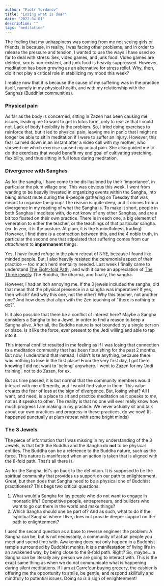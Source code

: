 ```yaml
---
author: "Piotr Yordanov"
title: "Losing what is dear"
date: "2022-04-01"
description: ""
tags: "meditation"
---
```


The feeling that my unhappiness was coming from me not seeing girls or friends, is because, in reality, I was facing other problems, and in order to release the pressure and tension, I wanted to use the ways I have used so far to deal with stress: Sex, video games, and junk food.
Video games are deleted, sex is non-existent, and junk food is heavily suppressed.
However, meditation has been growing as an alternative for stress relief.
Why, then, did it not play a critical role in stabilizing my mood this week?

I realize now that it is because the cause of my suffering was in the practice itself, namely in my physical health, and with my relationship with the Sanghas (Buddhist communities).

### Physical pain
As far as the body is concerned, sitting in Zazen has been causing me issues, leading me to want to get in lotus form, only to realize that i could not. Lack of body flexibility is the problem.
So, I tried doing exercises to reinforce that, but it led to physical pain, leaving me in panic that I might no longer be able to sit in meditation if I were to suffer an injury.
However, this fear calmed down in an instant after a video call with my mother, who showed me which exercise caused my actual pain.
She also guided me to do the exercises that would benefit my end goal of cultivating stretching, flexibility, and thus sitting in full lotus during meditation.

### Divergence with Sanghas

As for the sangha, I have come to be disillusioned by their 'importance', in particular the plum village one.
This was obvious this week.
I went from wanting to be heavily invested in organizing events within the Sangha, into being almost mute during the 8-people gathering on Tuesday that was meant to organize the group!
The reason is quite deep, and it comes from a divergence in my reading of what the Sangha is.
To make it short, people in both Sanghas I meditate with, do not know of any other Sanghas, and are a bit too fixated on their own practice.
There is in each one, a big element of veneration to either the teacher, or the teachings of that particular sangha. (ex. In zen, it is the posture. At plum, it is the 5 mindfulness trading)
However, I find there is a contraction between this, and the 4 noble truth, in particular the second one that stipulated that suffering comes from our *attachment* to **impermanent** things.

Yes, I have found refuge in the plum retreat of NYE, because I found like-minded people.
But, I also heavily resisted the ceremonial aspect of their practice -- too much herd mentality needed.
Last week I finally came to understand [The Eight-fold Path](The%20Eight-fold%20Path.md) , and with it came an appreciation of [The Three jewels](The%20Three%20jewels.md): The Buddha, the dharma, and finally, the sangha.

However, I had an itch annoying me.
If the 3 jewels included the sangha, did that mean that the physical presence in a sangha was imperative? If yes, then which? And why this one, not the other? Why this teacher, not another one?
And how does that align with the Zen teaching of "there is nothing to do?".

Is it also possible that there be a conflict of interest here?
Maybe a Sangha considers a Sangha to be a Jewel, in order to find a reason to keep a Sangha alive. After all, the Buddha nature is not bounded by a single person or place. Is it like the force, ever present to the Jedi willing and able to tap into it.

This internal conflict resulted in me feeling as if I was losing that connection to a meditation community that has been flourishing for the past 2 months.
But now, I understand that instead, I didn't lose anything, because there was nothing to lose in the first place!
From the very first day, I got there knowing I did not want to 'belong' anywhere. I went to Zazen for my 'Jedi training', not to do Zazen, for ex.

But as time passed, it is but normal that the community members would interact with me differently, and I would find value in them. This value creates the fear of loss at the sign of divergence.
But, losing what?
All I want, and need, is a place to sit and practice meditation as it speaks to *me*, not as it speaks to other.
The reality is that no one will ever really know how much progress I am making in my practice. We never actually sit and talk about our own practices and progress in these practices, do we now! (It happened punctually at plum retreat with some bright minds)

### The 3 Jewels
The piece of information that I was missing in my understanding of the 3 Jewels, is that both the Buddha and the Sangha do **not** to be physical entities.
The Buddha can be a reference to the Buddha nature, such as the force.
This nature is manifested when an action is taken that is aligned with the 8-fold path.
That's all there is.

As for the Sangha, let's go back to the definition. It is supposed to be the spiritual community that provides us support on our path to enlightenment.
Great, but then does that Sangha need to be a physical one of Buddhist practitioners?
This begs two critical questions:
1. What would a Sangha for lay people who do not want to engage in monastic life? Competitive people, entrepreneurs, and builders who want to go out there in the world and make things?
2. Which Sangha should one be part of? And as such, what to do if the 'spiritual Sangha' where I live, does not provide deeper support on the path to enlightenment?

I used the second question as a base to reverse engineer the problem: A Sangha can be, but is not necessarily, a community of actual people you meet and spend time with.
Awakening does not only happen in a Buddhist temple surrounded by Buddhist monks.
It is a manifestation of living life in an awakened way, by being close to the 8-fold path.
Right?
So, maybe... a Sangha can be literally any person we are going to interact with.
This is the exact same thing as when we do not communicate what is happening during silent meditations.
If I am at Carrefour buying grocery, the cashier is offering me the opportunity to smile, be gentle, and respond skillfully and mindfully to potential issues.
Doing so *is* a sign of enlightenment!
